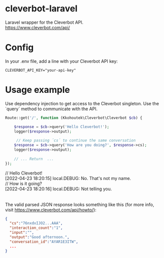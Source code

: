 # cleverbot-laravel
Laravel wrapper for the Cleverbot API.\
https://www.cleverbot.com/api/
# Config
In your .env file, add a line with your Cleverbot API key:
```
CLEVERBOT_API_KEY="your-api-key"
```

# Usage example
Use dependency injection to get access to the Cleverbot singleton. Use the ´query´ method to communicate with the API.
```php
Route::get('/', function (Kkohoutek\Cleverbot\Cleverbot $cb) {

    $response = $cb->query('Hello Cleverbot!');  
    logger($response->output);
    
     // Keep passing ´cs´ to continue the same conversation
    $response = $cb->query('How are you doing?', $response->cs);  
    logger($response->output);
    
    // ... Return  ...
});
```
// Hello Cleverbot!\
[2022-04-23 18:20:15] local.DEBUG: No. That's not my name. \
// How is it going?\
[2022-04-23 18:20:16] local.DEBUG: Not telling you.\
\
\
The valid parsed JSON response looks something like this (for more info, visit https://www.cleverbot.com/api/howto/):
```json
{
  "cs":"76nxdxIJO2...AAA",
  "interaction_count":"1",
  "input":"",
  "output":"Good afternoon.",
  "conversation_id":"AYAR1E3ITW",
  ...
}
```
